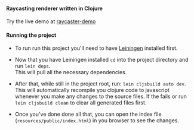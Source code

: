 #### Raycasting renderer written in Clojure


Try the live demo at [raycaster-demo](http://blog.srdja.me/raycaster-demo)


#### Running the project
- To run run this project you'll need to have [Leiningen](http://leiningen.org) installed first.  

- Now that you have Leiningen installed `cd` into the project directory and run `lein deps`.  
  This will pull all the necessary dependencies.
  
- After that, while still in the project root, run: `lein cljsbuild auto dev`. This will automatically
  recompile you clojure code to javascript whenever you make any changes to the source files. If the
  fails or run `lein cljsbuild clean` to clear all generated files first. 
  
- Once you've done done all that, you can open the index file (`resources/public/index.html`) in you 
  browser to see the changes.
